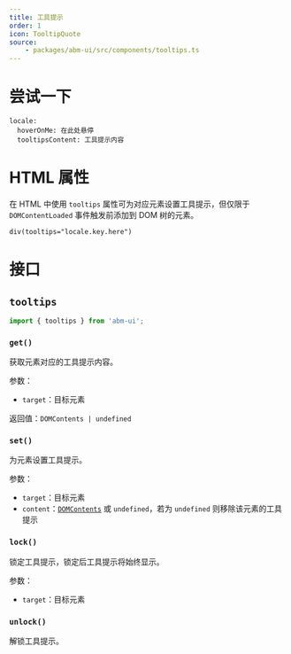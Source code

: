 ```yaml
---
title: 工具提示
order: 1
icon: TooltipQuote
source:
	- packages/abm-ui/src/components/tooltips.ts
---
```


# 尝试一下
```demo components/tooltips
locale:
  hoverOnMe: 在此处悬停
  tooltipsContent: 工具提示内容
```

# HTML 属性
在 HTML 中使用 `tooltips` 属性可为对应元素设置工具提示，但仅限于 `DOMContentLoaded` 事件触发前添加到 DOM 树的元素。
```pug
div(tooltips="locale.key.here")
```

# 接口

## `tooltips`
```ts
import { tooltips } from 'abm-ui';
```

### `get()`
获取元素对应的工具提示内容。

参数：
- `target`：目标元素

返回值：`DOMContents | undefined`

### `set()`
为元素设置工具提示。

参数：
- `target`：目标元素
- `content`：[`DOMContents`](/@/utils/dom#类型-domcontents) 或 `undefined`，若为 `undefined` 则移除该元素的工具提示

### `lock()`
锁定工具提示，锁定后工具提示将始终显示。

参数：
- `target`：目标元素

### `unlock()`
解锁工具提示。
